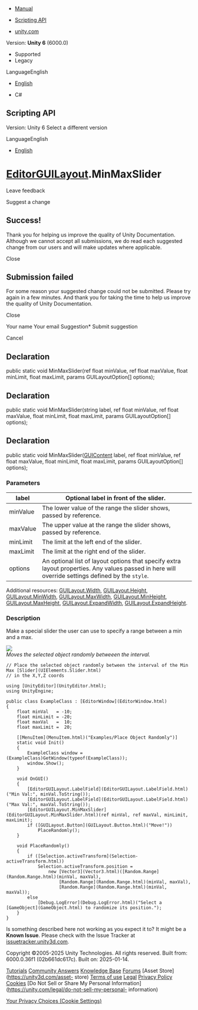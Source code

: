 [ ]()

  * [Manual](../Manual/index.html)
  * [Scripting API](../ScriptReference/index.html)

  * [unity.com](https://unity.com/)

Version: **Unity 6** (6000.0)

  * Supported
  * Legacy

LanguageEnglish

  * [English]()

  * C#

[ ](https://docs.unity3d.com)

## Scripting API

Version: Unity 6 Select a different version

LanguageEnglish

  * [English]()

#  [EditorGUILayout](EditorGUILayout.html).MinMaxSlider

Leave feedback

Suggest a change

## Success!

Thank you for helping us improve the quality of Unity Documentation. Although
we cannot accept all submissions, we do read each suggested change from our
users and will make updates where applicable.

Close

## Submission failed

For some reason your suggested change could not be submitted. Please <a>try
again</a> in a few minutes. And thank you for taking the time to help us
improve the quality of Unity Documentation.

Close

Your name Your email Suggestion* Submit suggestion

Cancel

[ ]()

## Declaration

public static void MinMaxSlider(ref float minValue, ref float maxValue, float
minLimit, float maxLimit, params GUILayoutOption[] options);

## Declaration

public static void MinMaxSlider(string label, ref float minValue, ref float
maxValue, float minLimit, float maxLimit, params GUILayoutOption[] options);

## Declaration

public static void MinMaxSlider([GUIContent](GUIContent.html) label, ref float
minValue, ref float maxValue, float minLimit, float maxLimit, params
GUILayoutOption[] options);

### Parameters

label | Optional label in front of the slider.  
---|---  
minValue | The lower value of the range the slider shows, passed by reference.  
maxValue | The upper value at the range the slider shows, passed by reference.  
minLimit | The limit at the left end of the slider.  
maxLimit | The limit at the right end of the slider.  
options | An optional list of layout options that specify extra layout properties. Any values passed in here will override settings defined by the `style`.  
Additional resources: [GUILayout.Width](GUILayout.Width.html),
[GUILayout.Height](GUILayout.Height.html),
[GUILayout.MinWidth](GUILayout.MinWidth.html),
[GUILayout.MaxWidth](GUILayout.MaxWidth.html),
[GUILayout.MinHeight](GUILayout.MinHeight.html),
[GUILayout.MaxHeight](GUILayout.MaxHeight.html),
[GUILayout.ExpandWidth](GUILayout.ExpandWidth.html),
[GUILayout.ExpandHeight](GUILayout.ExpandHeight.html).  
  
### Description

Make a special slider the user can use to specify a range between a min and a
max.

![](../StaticFiles/ScriptRefImages/EditorGUILayoutMinMaxSlider.png)  
_Moves the selected object randomly betweeen the interval._

    
    
    // Place the selected object randomly between the interval of the Min Max [Slider](UIElements.Slider.html)
    // in the X,Y,Z coords  
      
    using [UnityEditor](UnityEditor.html);
    using UnityEngine;  
      
    public class ExampleClass : [EditorWindow](EditorWindow.html)
    {
        float minVal   = -10;
        float minLimit = -20;
        float maxVal   =  10;
        float maxLimit =  20;  
      
        [[MenuItem](MenuItem.html)("Examples/Place Object Randomly")]
        static void Init()
        {
            ExampleClass window = (ExampleClass)GetWindow(typeof(ExampleClass));
            window.Show();
        }  
      
        void OnGUI()
        {
            [EditorGUILayout.LabelField](EditorGUILayout.LabelField.html)("Min Val:", minVal.ToString());
            [EditorGUILayout.LabelField](EditorGUILayout.LabelField.html)("Max Val:", maxVal.ToString());
            [EditorGUILayout.MinMaxSlider](EditorGUILayout.MinMaxSlider.html)(ref minVal, ref maxVal, minLimit, maxLimit);
            if ([GUILayout.Button](GUILayout.Button.html)("Move!"))
                PlaceRandomly();
        }  
      
        void PlaceRandomly()
        {
            if ([Selection.activeTransform](Selection-activeTransform.html))
                Selection.activeTransform.position =
                    new [Vector3](Vector3.html)([Random.Range](Random.Range.html)(minVal, maxVal),
                        [Random.Range](Random.Range.html)(minVal, maxVal),
                        [Random.Range](Random.Range.html)(minVal, maxVal));
            else
                [Debug.LogError](Debug.LogError.html)("Select a [GameObject](GameObject.html) to randomize its position.");
        }
    }
    

Is something described here not working as you expect it to? It might be a
**Known Issue**. Please check with the Issue Tracker at
[issuetracker.unity3d.com](https://issuetracker.unity3d.com).

Copyright ©2005-2025 Unity Technologies. All rights reserved. Built from:
6000.0.36f1 (02b661dc617c). Built on: 2025-01-14.

[Tutorials](https://unity3d.com/learn) [Community
Answers](https://answers.unity3d.com) [Knowledge
Base](https://support.unity3d.com/hc/en-us)
[Forums](https://forum.unity3d.com) [Asset Store](https://unity3d.com/asset-
store) [Terms of use](https://docs.unity3d.com/Manual/TermsOfUse.html)
[Legal](https://unity.com/legal) [Privacy
Policy](https://unity.com/legal/privacy-policy)
[Cookies](https://unity.com/legal/cookie-policy) [Do Not Sell or Share My
Personal Information](https://unity.com/legal/do-not-sell-my-personal-
information)

[Your Privacy Choices (Cookie Settings)](javascript:void\(0\);)

